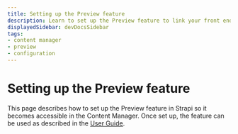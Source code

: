 ```yaml
---
title: Setting up the Preview feature
description: Learn to set up the Preview feature to link your front end application to Strapi's Content Manager Preview feature.
displayedSidebar: devDocsSidebar
tags:
- content manager
- preview
- configuration
---
```


# Setting up the Preview feature

This page describes how to set up the Preview feature in Strapi so it becomes accessible in the Content Manager. Once set up, the feature can be used as described in the [User Guide](/user-docs/content-manager/previewing-content).
